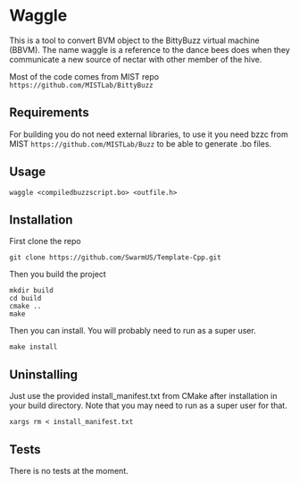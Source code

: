 # Waggle

This is a tool to convert BVM object to the BittyBuzz virtual machine (BBVM). 
The name waggle is a reference to the dance bees does when they communicate a new source of nectar with other member of the hive.

Most of the code comes from MIST repo `https://github.com/MISTLab/BittyBuzz`


## Requirements 

For building you do not need external libraries, to use it you need bzzc from MIST `https://github.com/MISTLab/Buzz` to be able to generate .bo files.

## Usage


```waggle <compiledbuzzscript.bo> <outfile.h>```

## Installation

First clone the repo

```git clone https://github.com/SwarmUS/Template-Cpp.git```

Then you build the project

```
mkdir build
cd build 
cmake ..
make
```

Then you can install. You will probably need to run as a super user.

``` make install ```

## Uninstalling
Just use the provided install_manifest.txt from CMake after installation in your build directory. Note that you may need to run as a super user for that.

```
xargs rm < install_manifest.txt
```

## Tests

There is no tests at the moment.


